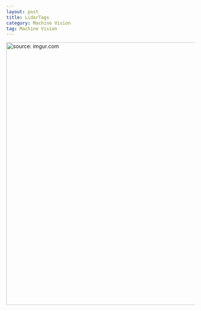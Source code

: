 ```yaml
---
layout: post
title: LidarTags
category: Machine Vision
tag: Machine Vision
---
```


<a href="https://postimg.cc/HJNXyMsx"><img src="https://i.postimg.cc/V6fR29xj/Screen-Shot-2022-01-29-at-11-59-30-PM.png" width="700px" title="source: imgur.com" /><a>
